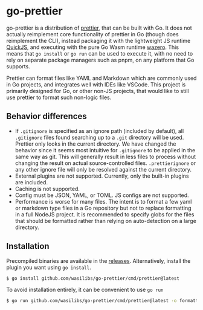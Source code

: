 # go-prettier

go-prettier is a distribution of [prettier][1], that can be built with Go. It does not actually reimplement core
functionality of prettier in Go (though does reimplement the CLI), instead packaging it with the lightweight JS
runtime [QuickJS][3], and executing with the pure Go Wasm runtime [wazero][2]. This means that `go install` or `go run`
can be used to execute it, with no need to rely on separate package managers such as pnpm, on any platform that Go
supports.

Prettier can format files like YAML and Markdown which are commonly used in Go projects, and integrates well
with IDEs like VSCode. This project is primarily designed for Go, or other non-JS projects, that would like to
still use prettier to format such non-logic files.

## Behavior differences

- If `.gitignore` is specified as an ignore path (included by default), all `.gitignore` files found searching
  up to a `.git` directory will be used. Prettier only looks in the current directory. We have changed the
  behavior since it seems most intuitive for `.gitignore` to be applied in the same way as git. This will
  generally result in less files to process without changing the result on actual source-controlled files.
  `.prettierignore` or any other ignore file will only be resolved against the current directory.
- External plugins are not supported. Currently, only the built-in plugins are included.
- Caching is not supported.
- Config must be JSON, YAML, or TOML. JS configs are not supported.
- Performance is worse for many files. The intent is to format a few yaml or markdown type files
  in a Go repository but not to replace formatting in a full NodeJS project. It is recommended to specify globs
  for the files that should be formatted rather than relying on auto-detection on a large directory.

## Installation

Precompiled binaries are available in the [releases](https://github.com/wasilibs/go-prettier/releases).
Alternatively, install the plugin you want using `go install`.

```bash
$ go install github.com/wasilibs/go-prettier/cmd/prettier@latest
```

To avoid installation entirely, it can be convenient to use `go run`

```bash
$ go run github.com/wasilibs/go-prettier/cmd/prettier@latest -o formatted.md unformatted.md
```

[1]: https://github.com/prettier/prettier
[2]: https://wazero.io/
[3]: https://bellard.org/quickjs/
